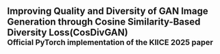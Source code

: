 ## Improving Quality and Diversity of GAN Image Generation through Cosine Similarity-Based Diversity Loss(CosDivGAN) <br><sub>Official PyTorch implementation of the KIICE 2025 paper</sub>
